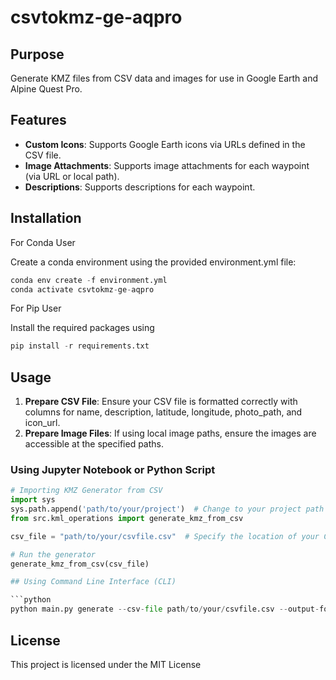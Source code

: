 # csvtokmz-ge-aqpro

## Purpose

Generate KMZ files from CSV data and images for use in Google Earth and Alpine Quest Pro.

## Features

- **Custom Icons**: Supports Google Earth icons via URLs defined in the CSV file.
- **Image Attachments**: Supports image attachments for each waypoint (via URL or local path).
- **Descriptions**: Supports descriptions for each waypoint.

## Installation

For Conda User

Create a conda environment using the provided environment.yml file:

```python
conda env create -f environment.yml
conda activate csvtokmz-ge-aqpro
```

For Pip User

Install the required packages using

```python
pip install -r requirements.txt
```

## Usage

1. **Prepare CSV File**: Ensure your CSV file is formatted correctly with columns for name, description, latitude, longitude, photo_path, and icon_url.
2. **Prepare Image Files**: If using local image paths, ensure the images are accessible at the specified paths.

### Using Jupyter Notebook or Python Script

```python
# Importing KMZ Generator from CSV
import sys
sys.path.append('path/to/your/project')  # Change to your project path
from src.kml_operations import generate_kmz_from_csv

csv_file = "path/to/your/csvfile.csv"  # Specify the location of your CSV file

# Run the generator
generate_kmz_from_csv(csv_file)

## Using Command Line Interface (CLI)

```python
python main.py generate --csv-file path/to/your/csvfile.csv --output-folder path/to/output/folder
```

## License

This project is licensed under the MIT License

